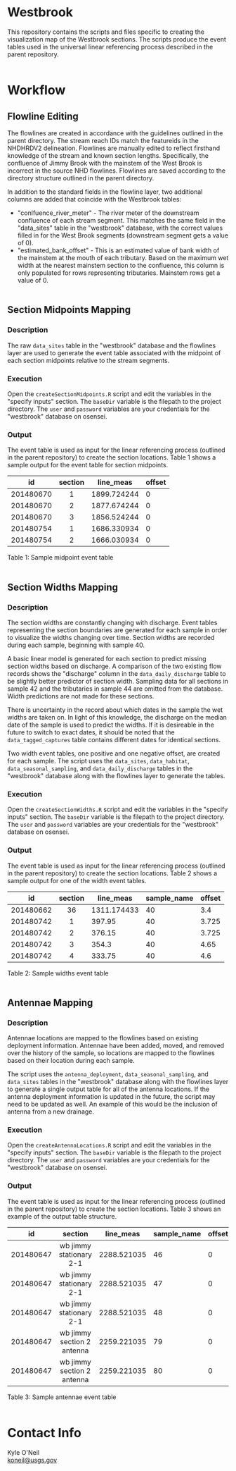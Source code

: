 Westbrook
=========
This repository contains the scripts and files specific to creating the 
visualization map of the Westbrook sections. The scripts produce the event 
tables used in the universal linear referencing process described in the parent 
repository.
<br><br>


# Workflow

## Flowline Editing
The flowlines are created in accordance with the guidelines outlined in the 
parent directory. The stream reach IDs match the featureids in the NHDHRDV2 
delineation. Flowlines are manually edited to reflect firsthand knowledge of 
the stream and known section lengths. Specifically, the confluence of Jimmy 
Brook with the mainstem of the West Brook is incorrect in the source NHD 
flowlines. Flowlines are saved according to the directory structure outlined 
in the parent directory.

In addition to the standard fields in the flowline layer, two additional 
columns are added that coincide with the Westbrook tables:
 - "conlfuence_river_meter" - The river meter of the downstream confluence of 
 each stream segment. This matches the same field in the "data_sites" table in 
 the "westbrook" database, with the correct values filled in for the West Brook 
 segments (downstream segment gets a value of 0).
 - "estimated_bank_offset" - This is an estimated value of bank width of the 
 mainstem at the mouth of each tributary. Based on the maximum wet width at the 
 nearest mainstem section to the confluence, this column is only populated for 
 rows representing tributaries. Mainstem rows get a value of 0.
<br><br>


## Section Midpoints Mapping
### Description
The raw `data_sites` table in the "westbrook" database and the flowlines layer 
are used to generate the event table associated with the midpoint of each 
section midpoints relative to the stream segments. 

### Execution 
Open the `createSectionMidpoints.R` script and edit the variables in the "specify 
inputs" section. The `baseDir` variable is the filepath to the project directory. 
The `user` and `password` variables are your credentials for the "westbrook" 
database on osensei. 

### Output
The event table is used as input for the linear referencing process (outlined 
in the parent repository) to create the section locations. Table 1 shows a 
sample output for the event table for section midpoints.

|    id     | section |  line_meas  | offset |
| :-------: | :-----: |  ---------  | ------ |
| 201480670	| 1	      | 1899.724244 | 	0    |
| 201480670	| 2	      | 1877.674244 | 	0    |
| 201480670	| 3	      | 1856.524244 | 	0    |
| 201480754 | 1	      | 1686.330934 | 	0    |
| 201480754	| 2	      | 1666.030934 | 	0    |
Table 1: Sample midpoint event table
<br><br>


## Section Widths Mapping
### Description
The section widths are constantly changing with discharge. Event tables 
representing the section boundaries are generated for each sample in order to 
visualize the widths changing over time. Section widths are recorded during 
each sample, beginning with sample 40.

A basic linear model is generated for each section to predict missing section 
widths based on discharge. A comparison of the two existing flow records shows 
the "discharge" column in the `data_daily_discharge` table to be slightly 
better predictor of section width. Sampling data for all sections in sample 42 
and the tributaries in sample 44 are omitted from the database. Width 
predictions are not made for these sections.

There is uncertainty in the record about which dates in the sample the wet 
widths are taken on. In light of this knowledge, the discharge on the median 
date of the sample is used to predict the widths. If it is desireable in the 
future to switch to exact dates, it should be noted that the 
`data_tagged_captures` table contains different dates for identical sections. 

Two width event tables, one positive and one negative offset, are created for 
each sample. The script uses the `data_sites`, `data_habitat`, 
`data_seasonal_sampling`, and `data_daily_discharge` tables in the "westbrook" 
database along with the flowlines layer to generate the tables.

### Execution 
Open the `createSectionWidths.R` script and edit the variables in the "specify 
inputs" section. The `baseDir` variable is the filepath to the project directory. 
The `user` and `password` variables are your credentials for the "westbrook" 
database on osensei.

### Output
The event table is used as input for the linear referencing process (outlined 
in the parent repository) to create the section locations. Table 2 shows a 
sample output for one of the width event tables.

|     id    | section |  line_meas  | sample_name | offset |
| :-------: | :-----: |  ---------  | ----------- | ------ |
| 201480662	| 36      | 1311.174433 | 	40	      | 3.4    |
| 201480742	| 1       | 397.95      | 	40	      | 3.725  |
| 201480742	| 2       | 376.15      | 	40        | 3.725  |
| 201480742	| 3       | 354.3	      |   40        | 4.65   |
| 201480742	| 4       | 333.75      | 	40        | 4.6    |
Table 2: Sample widths event table
<br><br>


## Antennae Mapping
### Description
Antennae locations are mapped to the flowlines based on existing deployment 
information. Antennae have been added, moved, and removed over the history of 
the sample, so locations are mapped to the flowlines based on their location 
during each sample. 

The script uses the `antenna_deployment`, `data_seasonal_sampling`, and 
`data_sites` tables in the "westbrook" database along with the flowlines layer 
to generate a single output table for all of the antenna locations. If the 
antenna deployment information is updated in the future, the script may need to 
be updated as well. An example of this would be the inclusion of antenna from a 
new drainage.

### Execution 
Open the `createAntennaLocations.R` script and edit the variables in the "specify 
inputs" section. The `baseDir` variable is the filepath to the project directory. 
The `user` and `password` variables are your credentials for the "westbrook" 
database on osensei.

### Output
The event table is used as input for the linear referencing process (outlined 
in the parent repository) to create the section locations. Table 3 shows an 
example of the output table structure.

|    id     |           section	         |  line_meas	 | sample_name | offset |
| :-------: |           :-----:          |  ---------  | ----------- | ------ |
| 201480647	| wb jimmy stationary 2-1    | 2288.521035 | 46	         | 0      |
| 201480647	| wb jimmy stationary 2-1    | 2288.521035 | 47          | 0      |
| 201480647	| wb jimmy stationary 2-1    | 2288.521035 | 48          | 0      |
| 201480647 | wb jimmy section 2 antenna | 2259.221035 | 79          | 0      |
| 201480647 |	wb jimmy section 2 antenna | 2259.221035 | 80          | 0      |
Table 3: Sample antennae event table 
<br><br>


# Contact Info
Kyle O'Neil  
koneil@usgs.gov  
